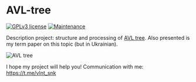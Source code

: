 # AVL-tree

 [![GPLv3 license](https://img.shields.io/badge/License-GPLv3-blue.svg)](http://perso.crans.org/besson/LICENSE.html)
 [![Maintenance](https://img.shields.io/badge/Maintained%3F-yes-green.svg)](https://GitHub.com/Naereen/StrapDown.js/graphs/commit-activity)

Description project: structure and processing of [AVL tree](https://en.wikipedia.org/wiki/AVL_tree). Also presented is my term paper on this topic (but in Ukrainian).  

![AVL tree](https://en.wikipedia.org/wiki/AVL_tree#/media/File:AVL_Tree_Example.gif)

I hope my project will help you! Communication with me: https://t.me/vlnt_snk
